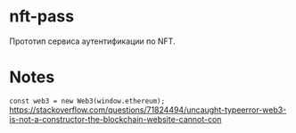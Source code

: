 # nft-pass
Прототип сервиса аутентификации по NFT.

# Notes
`const web3 = new Web3(window.ethereum);`
https://stackoverflow.com/questions/71824494/uncaught-typeerror-web3-is-not-a-constructor-the-blockchain-website-cannot-con